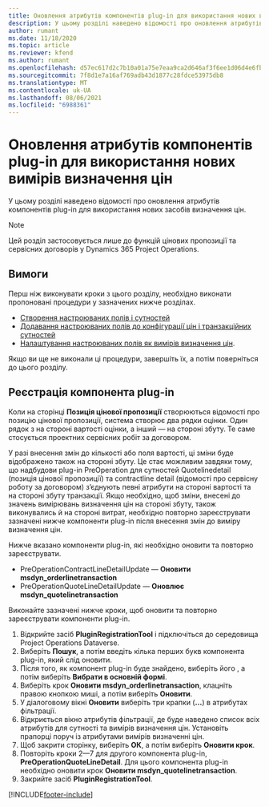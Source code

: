 ```yaml
---
title: Оновлення атрибутів компонентів plug-in для використання нових вимірів визначення цін
description: У цьому розділі наведено відомості про оновлення атрибутів компонентів plug-in для використання нових засобів визначення цін.
author: rumant
ms.date: 11/18/2020
ms.topic: article
ms.reviewer: kfend
ms.author: rumant
ms.openlocfilehash: d57ec617d2c7b10a01a75e7eaa9ca2d646af3f6ee1d06d4e6fb228fc0533da27
ms.sourcegitcommit: 7f8d1e7a16af769adb43d1877c28fdce53975db8
ms.translationtype: MT
ms.contentlocale: uk-UA
ms.lasthandoff: 08/06/2021
ms.locfileid: "6988361"
---
```

# <a name="update-plug-in-attributes-with-new-pricing-dimensions"></a>Оновлення атрибутів компонентів plug-in для використання нових вимірів визначення цін

У цьому розділі наведено відомості про оновлення атрибутів компонентів plug-in для використання нових засобів визначення цін.

> [!NOTE]
> Цей розділ застосовується лише до функцій цінових пропозиції та сервісних договорів у Dynamics 365 Project Operations.

## <a name="prerequisites"></a>Вимоги
Перш ніж виконувати кроки з цього розділу, необхідно виконати пропоновані процедури у зазначених нижче розділах.

  - [Створення настроюваних полів і сутностей](create-custom-fields-entities-pricing-dimensions.md) 
  - [Додавання настроюваних полів до конфігурації цін і транзакційних сутностей ](add-custom-fields-price-setup-transactional-entities.md)
  - [Налаштування настроюваних полів як вимірів визначення цін](set-up-custom-fields-pricing-dimensions.md). 
  
Якщо ви ще не виконали ці процедури, завершіть їх, а потім поверніться до цього розділу.

## <a name="register-a-plug-in"></a>Реєстрація компонента plug-in
Коли на сторінці **Позиція цінової пропозиції** створюються відомості про позицію цінової пропозиції, система створює два рядки оцінки. Один рядок з на стороні вартості оцінки, а інший — на стороні збуту. Те саме стосується проектних сервісних робіт за договором.

У разі внесення змін до кількості або поля вартості, ці зміни буде відображено також на стороні збуту. Це стає можливим завдяки тому, що надбудови plug-in PreOperation для сутностей Quotelinedetail (позиція цінової пропозиції) та contractline detail (відомості про сервісну роботу за договором) з’єднують певні атрибути на стороні вартості та на стороні збуту транзакції. Якщо необхідно, щоб зміни, внесені до значень вимірювань визначення цін на стороні збуту, також виконувались й на стороні витрат, необхідно повторно зареєструвати зазначені нижче компоненти plug-in після внесення змін до виміру визначення цін.

Нижче вказано компоненти plug-in, які необхідно оновити та повторно зареєструвати.

- PreOperationContractLineDetailUpdate — **Оновити msdyn_orderlinetransaction**
- PreOperationQuoteLineDetailUpdate — **Оновлює msdyn_quotelinetransaction**

Виконайте зазначені нижче кроки, щоб оновити та повторно зареєструвати компоненти plug-in.

1. Відкрийте засіб **PluginRegistrationTool** і підключіться до середовища Project Operations Dataverse.
2. Виберіть **Пошук**, а потім введіть кілька перших букв компонента plug-in, який слід оновити.
3. Після того, як компонент plug-in буде знайдено, виберіть його , а потім виберіть **Вибрати в основній формі**.
4. Виберіть крок **Оновити msdyn_orderlinetransaction**, клацніть правою кнопкою миші, а потім виберіть **Оновити**.
5. У діалоговому вікні **Оновити** виберіть три крапки (**...**) в атрибутах фільтрації.
6. Відкриється вікно атрибутів фільтрації, де буде наведено список всіх атрибутів для сутності та вимірів визначення цін. Установіть прапорці поруч із атрибутами вимірів визначенні цін.
7. Щоб закрити сторінку, виберіть **ОК**, а потім виберіть **Оновити крок**.
8. Повторіть кроки 2—7 для другого компонента plug-in, **PreOperationQuoteLineDetail**. Для цього компонента plug-in необхідно оновити крок **Оновити msdyn_quotelinetransaction**.
9. Закрийте засіб **PluginRegistrationTool**.


[!INCLUDE[footer-include](../includes/footer-banner.md)]